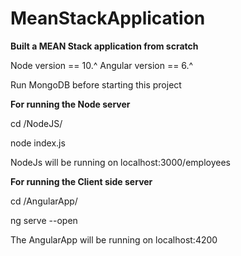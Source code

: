 # MeanStackApplication
<b>Built a MEAN Stack application from scratch</b> 

Node version == 10.^
Angular version == 6.^

Run MongoDB before starting this project

<b>For running the Node server</b>

cd /NodeJS/

node index.js

NodeJs will be running on localhost:3000/employees

<b>For running the Client side server</b>

cd /AngularApp/

ng serve --open

The AngularApp will be running on localhost:4200
